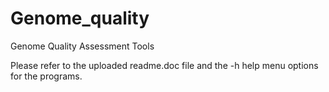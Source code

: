 # Genome_quality
Genome Quality Assessment Tools 

Please refer to the uploaded readme.doc file and the -h help menu options for the programs.
